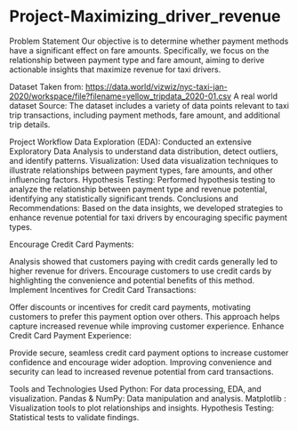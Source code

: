 # Project-Maximizing_driver_revenue

Problem Statement
Our objective is to determine whether payment methods have a significant effect on fare amounts. Specifically, we focus on the relationship between payment type and fare amount, aiming to derive actionable insights that maximize revenue for taxi drivers.

Dataset
Taken from: https://data.world/vizwiz/nyc-taxi-jan-2020/workspace/file?filename=yellow_tripdata_2020-01.csv
A real world dataset
Source: The dataset includes a variety of data points relevant to taxi trip transactions, including payment methods, fare amount, and additional trip details.

Project Workflow
Data Exploration (EDA): Conducted an extensive Exploratory Data Analysis to understand data distribution, detect outliers, and identify patterns.
Visualization: Used data visualization techniques to illustrate relationships between payment types, fare amounts, and other influencing factors.
Hypothesis Testing: Performed hypothesis testing to analyze the relationship between payment type and revenue potential, identifying any statistically significant trends.
Conclusions and Recommendations: Based on the data insights, we developed strategies to enhance revenue potential for taxi drivers by encouraging specific payment types.

Encourage Credit Card Payments:

Analysis showed that customers paying with credit cards generally led to higher revenue for drivers.
Encourage customers to use credit cards by highlighting the convenience and potential benefits of this method.
Implement Incentives for Credit Card Transactions:

Offer discounts or incentives for credit card payments, motivating customers to prefer this payment option over others.
This approach helps capture increased revenue while improving customer experience.
Enhance Credit Card Payment Experience:

Provide secure, seamless credit card payment options to increase customer confidence and encourage wider adoption.
Improving convenience and security can lead to increased revenue potential from card transactions.

Tools and Technologies Used
Python: For data processing, EDA, and visualization.
Pandas & NumPy: Data manipulation and analysis.
Matplotlib : Visualization tools to plot relationships and insights.
Hypothesis Testing: Statistical tests to validate findings.


